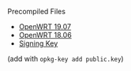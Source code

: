 Precompiled Files

* [OpenWRT 19.07](OpenWrt_19.07/)
* [OpenWRT 18.06](OpenWrt_18.06/)
* [Signing Key](public.key)

(add with `opkg-key add public.key`)
